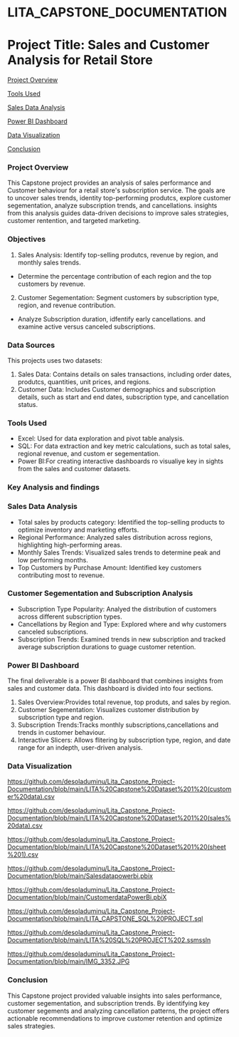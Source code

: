 # LITA_CAPSTONE_DOCUMENTATION

# Project Title: Sales and Customer Analysis for Retail Store

  [Project Overview](#prpject-overview)
  
  [Tools Used](#tools-used)
  
  [Sales Data Analysis](#salesdata-analysis)
  
  [Power BI Dashboard](#powerbi-dashboard)
  
  [Data Visualization](#data-visualization)
  
  [Conclusion](conclusion)
  
    

### Project Overview

This Capstone project provides an analysis of sales performance and Customer behaviour for a retail store's subscription service. The goals are to uncover sales trends, identity top-performing produtcs, explore customer segementation, analyze subscription trends, and cancellations. insights from this analysis guides data-driven decisions to improve sales strategies, customer rentention, and targeted marketing.

### Objectives

1. Sales Analysis: Identify top-selling produtcs, revenue by region, and monthly sales trends.
- Determine the percentage contribution of each region and the top customers by revenue.

2. Customer Segementation: Segment customers by subscription type, region, and revenue contribution.
-  Analyze Subscription duration, idfentify early cancellations. and examine active versus canceled subscriptions.

  ### Data Sources

  This projects uses two datasets:

  1. Sales Data: Contains details on sales transactions, including order dates, produtcs, quantities, unit prices, and regions.
  2. Customer Data: Includes Customer demographics and subscription details, such as start and end dates, subscription type, and cancellation status.

  ### Tools Used

  - Excel: Used for data exploration and pivot table analysis.
  - SQL: For data extraction and key metric calculations, such as total sales, regional revenue, and custom er segementation.
  - Power BI:For creating interactive dashboards ro visualiye key in sights from the sales and customer datasets.

  ### Key Analysis and findings

  ### Sales Data Analysis

  - Total sales by products category: Identified the top-selling products to optimize inventory and marketing efforts.
  - Regional Performance: Analyzed sales distribution across regions, highlighting high-performing areas.
  - Monthly Sales Trends: Visualized sales trends to determine peak and low performing months.
  - Top Customers by Purchase Amount: Identified key customers contributing most to revenue.

  ### Customer Segementation and Subscription Analysis

  - Subscription Type Popularity: Analyed the distribution of customers across different subscription types.
  - Cancellations by Region and Type: Explored where and why customers canceled subscriptions.
  - Subscription Trends: Examined trends in new subscription and tracked average subscription durations to guage customer retention.

  ### Power BI Dashboard

  The final deliverable is a power BI dashboard that combines insights from sales and customer data. This dashboard is divided into four sections.

   1. Sales Overview:Provides total revenue, top produts, and sales by region.
   2. Customer Segementation: Visualizes customer distribution by subscription type and region.
   3. Subscription Trends:Tracks monthly subscriptions,cancellations and trends in customer behaviour.
   4. Interactive Slicers: Allows flitering by subscription type, region, and date range for an indepth, user-driven analysis.


   ### Data Visualization
   https://github.com/desoladuminu/Lita_Capstone_Project-Documentation/blob/main/LITA%20Capstone%20Dataset%201%20(customer%20data).csv
   
   https://github.com/desoladuminu/Lita_Capstone_Project-Documentation/blob/main/LITA%20Capstone%20Dataset%201%20(sales%20data).csv
   
   https://github.com/desoladuminu/Lita_Capstone_Project-Documentation/blob/main/LITA%20Capstone%20Dataset%201%20(sheet%201).csv
   
   https://github.com/desoladuminu/Lita_Capstone_Project-Documentation/blob/main/Salesdatapowerbi.pbix
   
   https://github.com/desoladuminu/Lita_Capstone_Project-Documentation/blob/main/CustomerdataPowerBi.pbiX
   
   https://github.com/desoladuminu/Lita_Capstone_Project-Documentation/blob/main/LITA_CAPSTONE_SQL%20PROJECT.sql
   
   https://github.com/desoladuminu/Lita_Capstone_Project-Documentation/blob/main/LITA%20SQL%20PROJECT%202.ssmssln
   
   https://github.com/desoladuminu/Lita_Capstone_Project-Documentation/blob/main/IMG_3352.JPG

   
   
   ### Conclusion

  This Capstone project provided valuable insights into sales performance, customer segementation, and subscription trends. By identifying key customer segements  and analyzing cancellation patterns, the project offers actionable recommendations to improve customer retention and optimize sales strategies.
